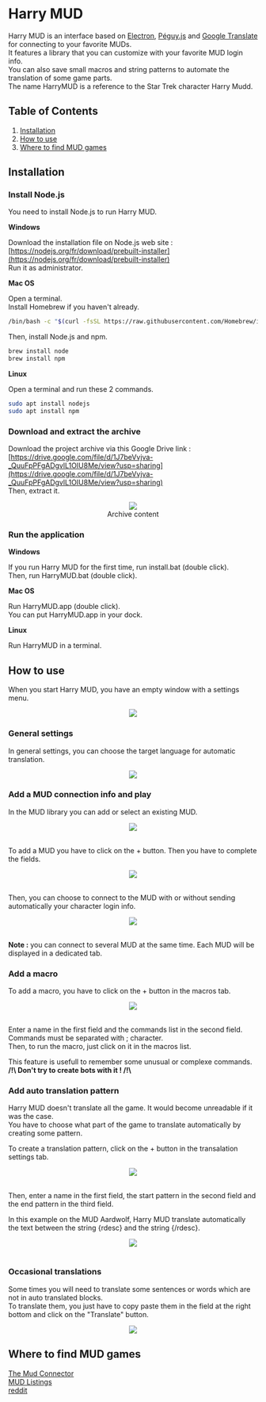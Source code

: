 # Harry MUD
Harry MUD is an interface based on [Electron](https://www.electronjs.org/), [Péguy.js](https://github.com/Killfaeh/Peguy.js) and [Google Translate](https://translate.google.fr/?hl=fr&sl=auto&tl=fr&op=translate) for connecting to your favorite MUDs.</br>
It features a library that you can customize with your favorite MUD login info.</br>
You can also save small macros and string patterns to automate the translation of some game parts.</br>
The name HarryMUD is a reference to the Star Trek character Harry Mudd.

## Table of Contents

1. [Installation](#installation)
2. [How to use](#how-to-use)
3. [Where to find MUD games](#where-to-find-mud-games)

## Installation

### Install Node.js

You need to install Node.js to run Harry MUD.

**Windows**

Download the installation file on Node.js web site : [https://nodejs.org/fr/download/prebuilt-installer](https://nodejs.org/fr/download/prebuilt-installer) </br>
Run it as administrator.

**Mac OS**

Open a terminal. </br>
Install Homebrew if you haven't already.

```bash
/bin/bash -c "$(curl -fsSL https://raw.githubusercontent.com/Homebrew/install/HEAD/install.sh)"
```

Then, install Node.js and npm.

```bash
brew install node
brew install npm
```

**Linux**

Open a terminal and run these 2 commands.

```bash
sudo apt install nodejs
sudo apt install npm
```

### Download and extract the archive

Download the project archive via this Google Drive link : [https://drive.google.com/file/d/1J7beVvjva-_QuuFpPFgADgvlL1OIU8Me/view?usp=sharing](https://drive.google.com/file/d/1J7beVvjva-_QuuFpPFgADgvlL1OIU8Me/view?usp=sharing) </br>
Then, extract it.

<div align="center">
<img src="./doc/archiveContent.png"></br>
Archive content
</div>

### Run the application

**Windows**

If you run Harry MUD for the first time, run install.bat (double click).</br>
Then, run HarryMUD.bat (double click).

**Mac OS**

Run HarryMUD.app (double click).</br>
You can put HarryMUD.app in your dock.

**Linux**

Run HarryMUD in a terminal.

## How to use

When you start Harry MUD, you have an empty window with a settings menu.</br>

<div align="center">
<img src="./doc/01-startScreen.png">
</div>

### General settings

In general settings, you can choose the target language for automatic translation.</br>

<div align="center">
<img src="./doc/02-generalSettings.png">
</div>

### Add a MUD connection info and play

In the MUD library you can add or select an existing MUD.</br>

<div align="center">
<img src="./doc/03-mudLibrary.png">
</div></br>

To add a MUD you have to click on the + button. Then you have to complete the fields.</br>

<div align="center">
<img src="./doc/04-mudInfo.png">
</div></br>

Then, you can choose to connect to the MUD with or without sending automatically your character login info.</br>

<div align="center">
<img src="./doc/05-playScreen.png">
</div></br>

**Note :** you can connect to several MUD at the same time. Each MUD will be displayed in a dedicated tab.

### Add a macro

To add a macro, you have to click on the + button in the macros tab.</br>

<div align="center">
<img src="./doc/06-macros.png">
</div></br>

Enter a name in the first field and the commands list in the second field. Commands must be separated with ; character.</br>
Then, to run the macro, just click on it in the macros list.</br>

This feature is usefull to remember some unusual or complexe commands.</br>
**/!\ Don't try to create bots with it ! /!\\**

### Add auto translation pattern

Harry MUD doesn't translate all the game. It would become unreadable if it was the case.</br>
You have to choose what part of the game to translate automatically by creating some pattern.</br>

To create a translation pattern, click on the + button in the transalation settings tab.</br>

<div align="center">
<img src="./doc/07-translationPattern.png">
</div></br>

Then, enter a name in the first field, the start pattern in the second field and the end pattern in the third field.</br>

In this example on the MUD Aardwolf, Harry MUD translate automatically the text between the string {rdesc} and the string {/rdesc}.</br>

<div align="center">
<img src="./doc/08-translationExemple.png">
</div></br>

### Occasional translations

Some times you will need to translate some sentences or words which are not in auto translated blocks. </br>
To translate them, you just have to copy paste them in the field at the right bottom and click on the "Translate" button.</br>

<div align="center">
<img src="./doc/09-occasionalTranslation.png">
</div>

## Where to find MUD games

[The Mud Connector](https://mudconnect.com/)</br>
[MUD Listings](https://mudlistings.com/)</br>
[reddit](https://www.reddit.com/r/MUD/new/)</br>
